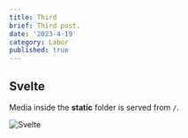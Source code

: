 ```yaml
---
title: Third
brief: Third post.
date: '2023-4-19'
category: Labor
published: true
---
```


## Svelte

Media inside the **static** folder is served from `/`.

![Svelte](favicon.png)
